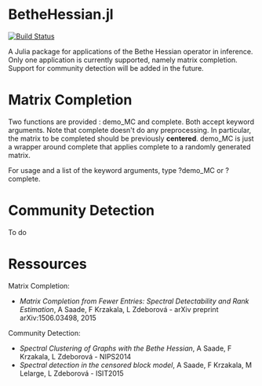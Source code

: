 BetheHessian.jl
===============

[![Build Status](https://travis-ci.org/alaa-saade/BetheHessian.jl.svg?branch=master)](https://travis-ci.org/alaa-saade/BetheHessian.jl)

A Julia package for applications of the Bethe Hessian operator in inference. 
Only one application is currently supported, namely matrix completion. Support for community detection will be added in the future. 

# Matrix Completion

Two functions are provided : demo_MC and complete. Both accept keyword arguments. Note that complete doesn't do any preprocessing. In particular, the matrix to be completed should be previously **centered**. demo_MC is just a wrapper around complete that applies complete to a randomly generated matrix.  

For usage and a list of the keyword arguments, type ?demo_MC or ?complete. 

# Community Detection

To do

# Ressources 

Matrix Completion: 
* *Matrix Completion from Fewer Entries: Spectral Detectability and Rank Estimation*, A Saade, F Krzakala, L Zdeborová - arXiv preprint arXiv:1506.03498, 2015 

Community Detection:
* *Spectral Clustering of Graphs with the Bethe Hessian*, A Saade, F Krzakala, L Zdeborová - NIPS2014
* *Spectral detection in the censored block model*, A Saade, F Krzakala, M Lelarge, L Zdeborová - ISIT2015